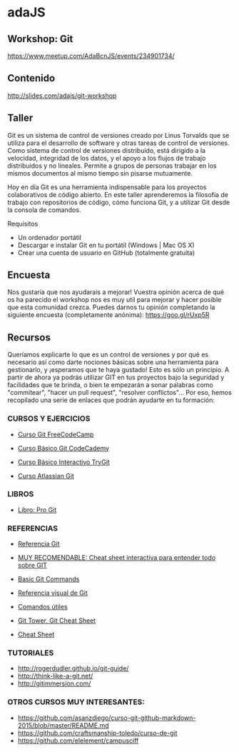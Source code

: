 # adaJS

## Workshop: Git

https://www.meetup.com/AdaBcnJS/events/234901734/

## Contenido

http://slides.com/adajs/git-workshop

## Taller

Git es un sistema de control de versiones creado por Linus Torvalds que se utiliza para el desarrollo de software y otras tareas de control de versiones. Como sistema de control de versiones distribuido, está dirigido a la velocidad, integridad de los datos, y el apoyo a los flujos de trabajo distribuidos y no lineales. Permite a grupos de personas trabajar en los mismos documentos al mismo tiempo sin pisarse mutuamente. 

Hoy en día Git es una herramienta indispensable para los proyectos colaborativos de código abierto. En este taller aprenderemos la filosofía de trabajo con repositorios de código, cómo funciona Git, y a utilizar Git desde la consola de comandos.

Requisitos
* Un ordenador portátil
* Descargar e instalar Git en tu portátil (Windows | Mac OS X) 
* Crear una cuenta de usuario en GitHub (totalmente gratuita) 
 
## Encuesta

Nos gustaría que nos ayudarais a mejorar! Vuestra opinión acerca de qué os ha parecido el workshop nos es muy util para mejorar y hacer posible que esta comunidad crezca.
Puedes darnos tu opinión completando la siguiente encuesta (completamente anónima): https://goo.gl/rUxp5R 

## Recursos

Queríamos explicarte lo que es un control de versiones y por qué es necesario así como darte nociones básicas sobre una herramienta para gestionarlo, y ¡esperamos que te haya gustado! Esto es sólo un principio. A partir de ahora ya podrás utilizar GIT en tus proyectos bajo la seguridad y facilidades que te brinda, o bien te empezarán a sonar palabras como "commitear", "hacer un pull request", "resolver conflictos"... Por eso, hemos recopilado una serie de enlaces que podrán ayudarte en tu formación:

### CURSOS Y EJERCICIOS
 
* [Curso Git FreeCodeCamp](https://www.freecodecamp.com/challenges/save-your-code-revisions-forever-with-git) 

* [Curso Básico Git CodeCademy](https://www.codecademy.com/learn/learn-git)

* [Curso Básico Interactivo TryGit](https://try.github.io/levels/1/challenges/1)

* [Curso Atlassian Git](https://www.atlassian.com/git/)
  
 
### LIBROS

* [Libro: Pro Git](https://git-scm.com/book/en/v2)
 
 
### REFERENCIAS

* [Referencia Git](http://gitref.org/)

* [MUY RECOMENDABLE: Cheat sheet interactiva para entender todo sobre GIT ](http://ndpsoftware.com/git-cheatsheet.html#loc=;)
 
* [Basic Git Commands](https://confluence.atlassian.com/bitbucketserver/basic-git-commands-776639767.html)

* [Referencia visual de Git](https://marklodato.github.io/visual-git-guide/index-es.html)

* [Comandos útiles](https://jesuslc.com/2014/04/08/algunos-comandos-utiles-para-git/)

* [Git Tower, Git Cheat Sheet](https://www.git-tower.com/blog/git-cheat-sheet/)

* [Cheat Sheet](http://www.cheat-sheets.org/saved-copy/git-cheat-sheet.pdf)
 
 
### TUTORIALES

* http://rogerdudler.github.io/git-guide/
* http://think-like-a-git.net/
* http://gitimmersion.com/


### OTROS CURSOS MUY INTERESANTES:

* https://github.com/asanzdiego/curso-git-github-markdown-2015/blob/master/README.md 
* https://github.com/craftsmanship-toledo/curso-de-git 
* https://github.com/elelement/campusciff 


